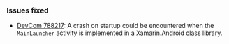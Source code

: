 ### Issues fixed

  * [DevCom 788217](https://developercommunity.visualstudio.com/content/problem/788217/xamarin-android-resource-ids-mismatch-1.html):
    A crash on startup could be encountered when the `MainLauncher` activity is implemented in a Xamarin.Android class library.
